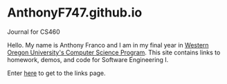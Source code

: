 # AnthonyF747.github.io
Journal for CS460 

Hello. My name is Anthony Franco and I am in my final year in [Western Oregon University's Computer Science Program](http://www.wou.edu/academics/computer-science/). This site contains links to homework, demos, and code for Software Engineering I.

Enter [here](https://github.com/AnthonyF747/CS460/links.github.io) to get to the links page.
